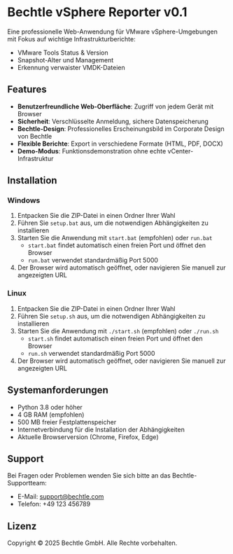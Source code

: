 # Bechtle vSphere Reporter v0.1

Eine professionelle Web-Anwendung für VMware vSphere-Umgebungen mit Fokus auf wichtige Infrastrukturberichte:

- VMware Tools Status & Version
- Snapshot-Alter und Management
- Erkennung verwaister VMDK-Dateien

## Features

- **Benutzerfreundliche Web-Oberfläche**: Zugriff von jedem Gerät mit Browser
- **Sicherheit**: Verschlüsselte Anmeldung, sichere Datenspeicherung
- **Bechtle-Design**: Professionelles Erscheinungsbild im Corporate Design von Bechtle
- **Flexible Berichte**: Export in verschiedene Formate (HTML, PDF, DOCX)
- **Demo-Modus**: Funktionsdemonstration ohne echte vCenter-Infrastruktur

## Installation

### Windows

1. Entpacken Sie die ZIP-Datei in einen Ordner Ihrer Wahl
2. Führen Sie `setup.bat` aus, um die notwendigen Abhängigkeiten zu installieren
3. Starten Sie die Anwendung mit `start.bat` (empfohlen) oder `run.bat`
   - `start.bat` findet automatisch einen freien Port und öffnet den Browser
   - `run.bat` verwendet standardmäßig Port 5000
4. Der Browser wird automatisch geöffnet, oder navigieren Sie manuell zur angezeigten URL

### Linux

1. Entpacken Sie die ZIP-Datei in einen Ordner Ihrer Wahl
2. Führen Sie `setup.sh` aus, um die notwendigen Abhängigkeiten zu installieren
3. Starten Sie die Anwendung mit `./start.sh` (empfohlen) oder `./run.sh`
   - `start.sh` findet automatisch einen freien Port und öffnet den Browser
   - `run.sh` verwendet standardmäßig Port 5000
4. Der Browser wird automatisch geöffnet, oder navigieren Sie manuell zur angezeigten URL

## Systemanforderungen

- Python 3.8 oder höher
- 4 GB RAM (empfohlen)
- 500 MB freier Festplattenspeicher
- Internetverbindung für die Installation der Abhängigkeiten
- Aktuelle Browserversion (Chrome, Firefox, Edge)

## Support

Bei Fragen oder Problemen wenden Sie sich bitte an das Bechtle-Supportteam:
- E-Mail: support@bechtle.com
- Telefon: +49 123 456789

## Lizenz

Copyright © 2025 Bechtle GmbH. Alle Rechte vorbehalten.